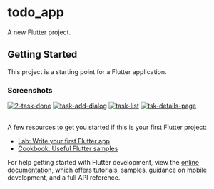 # todo_app

A new Flutter project.

## Getting Started

This project is a starting point for a Flutter application.

<h3>Screenshots</h3>
<a href="https://postimages.org/" target="_blank"><img src="https://i.postimg.cc/6QVsRPbv/2-task-done.png" alt="2-task-done"/></a> <a href="https://postimages.org/" target="_blank"><img src="https://i.postimg.cc/wv9Ckknb/task-add-dialog.png" alt="task-add-dialog"/></a> <a href="https://postimages.org/" target="_blank"><img src="https://i.postimg.cc/bvfcZPgP/task-list.png" alt="task-list"/></a> <a href="https://postimages.org/" target="_blank"><img src="https://i.postimg.cc/cLnG1CQT/tsk-details-page.png" alt="tsk-details-page"/></a><br/><br/>

A few resources to get you started if this is your first Flutter project:

- [Lab: Write your first Flutter app](https://docs.flutter.dev/get-started/codelab)
- [Cookbook: Useful Flutter samples](https://docs.flutter.dev/cookbook)

For help getting started with Flutter development, view the
[online documentation](https://docs.flutter.dev/), which offers tutorials,
samples, guidance on mobile development, and a full API reference.
